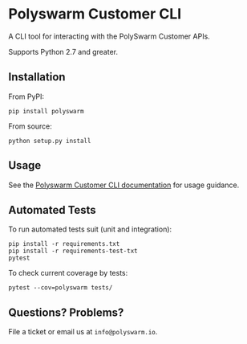 
# Polyswarm Customer CLI

A CLI tool for interacting with the PolySwarm Customer APIs.

Supports Python 2.7 and greater.

## Installation

From PyPI:

    pip install polyswarm

From source:

    python setup.py install

## Usage


See the [Polyswarm Customer CLI documentation](https://docs.polyswarm.io/docs/polyswarm-customer-cli) for usage guidance.

## Automated Tests

To run automated tests suit (unit and integration):

    pip install -r requirements.txt
    pip install -r requirements-test-txt
    pytest

To check current coverage by tests:

    pytest --cov=polyswarm tests/

## Questions? Problems?

File a ticket or email us at `info@polyswarm.io`.
